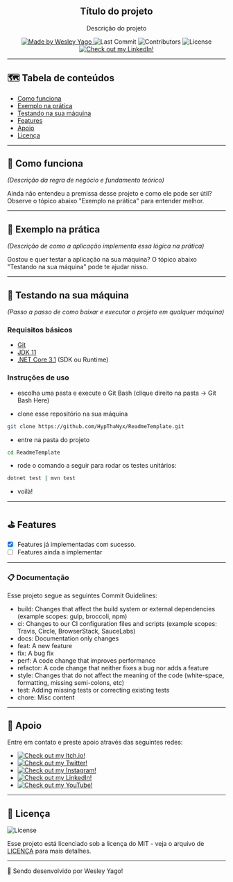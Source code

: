 <h2 align="center"> Título do projeto </h2>

<p align="center">
Descrição do projeto
</p>

<p align="center">
  <a href="https://github.com/HypThaNyx">
    <img alt="Made by Wesley Yago" src="https://img.shields.io/badge/made%20by-Wesley%20Yago-orange">
  </a>

  <img alt="Last Commit" src="https://img.shields.io/github/last-commit/HypThaNyx/ReadmeTemplate">

  <img alt="Contributors" src="https://img.shields.io/github/contributors/HypThaNyx/ReadmeTemplate">

  <img alt="License" src="https://img.shields.io/badge/license-MIT-orange">

  <a href="https://www.linkedin.com/in/wesley-yago-da-silva/">
    <img alt="Check out my LinkedIn!" src="https://img.shields.io/badge/-LinkedIn-black.svg?logo=linkedin&color=666">
  </a>
</p>

---

## 🗺 Tabela de conteúdos

<ul>
  <li><a href="#-como-funciona">Como funciona</a></li>
  <li><a href="#-exemplo-na-prática">Exemplo na prática</a></li>
  <li><a href="#-testando-na-sua-máquina">Testando na sua máquina</a></li>
  <li><a href="#-features">Features</a></li>
  <li><a href="#-apoio">Apoio</a></li>
  <li><a href="#-licença">Licença</a></li>
</ul>

---

## 🧪 Como funciona

*(Descrição da regra de negócio e fundamento teórico)*

Ainda não entendeu a premissa desse projeto e como ele pode ser útil? Observe o tópico abaixo "Exemplo na prática" para entender melhor.

---

## 🔨 Exemplo na prática

*(Descrição de como a aplicação implementa essa lógica na prática)*

Gostou e quer testar a aplicação na sua máquina? O tópico abaixo "Testando na sua máquina" pode te ajudar nisso.

---

## 🚀 Testando na sua máquina

*(Passo a passo de como baixar e executar o projeto em qualquer máquina)*
### Requisitos básicos
- [Git](https://git-scm.com/downloads)
- [JDK 11](https://www.oracle.com/br/java/technologies/javase/jdk11-archive-downloads.html)
- [.NET Core 3.1](https://dotnet.microsoft.com/en-us/download/dotnet/3.1) (SDK ou Runtime)

### Instruções de uso
- escolha uma pasta e execute o Git Bash (clique direito na pasta -> Git Bash Here)

- clone esse repositório na sua máquina
``` bash
git clone https://github.com/HypThaNyx/ReadmeTemplate.git
```
- entre na pasta do projeto
``` bash
cd ReadmeTemplate
```
- rode o comando a seguir para rodar os testes unitários:
``` bash
dotnet test | mvn test
```

- voilà!


---

## ⛳ Features

- [X] Features já implementadas com sucesso.
- [ ] Features ainda a implementar

---

### 📋 Documentação

Esse projeto segue as seguintes Commit Guidelines:

- build: Changes that affect the build system or external dependencies (example scopes: gulp, broccoli, npm)
- ci: Changes to our CI configuration files and scripts (example scopes: Travis, Circle, BrowserStack, SauceLabs)
- docs: Documentation only changes
- feat: A new feature
- fix: A bug fix
- perf: A code change that improves performance
- refactor: A code change that neither fixes a bug nor adds a feature
- style: Changes that do not affect the meaning of the code (white-space, formatting, missing semi-colons, etc)
- test: Adding missing tests or correcting existing tests
- chore: Misc content

---

## 📌 Apoio

Entre em contato e preste apoio através das seguintes redes:

- <a href="https://hypthanyx.itch.io/">
    <img alt="Check out my Itch.io!" src="https://img.shields.io/badge/Itch.io-HypThaNyx-fff?logo=itch.io&style=social">
  </a>
- <a href="https://twitter.com/hypthanyx">
    <img alt="Check out my Twitter!" src="https://img.shields.io/badge/Twitter-HypThaNyx-fff?logo=twitter&style=social">
  </a>
- <a href="https://www.instagram.com/hypthanyx/">
    <img alt="Check out my Instagram!" src="https://img.shields.io/badge/Instagram-HypThaNyx-fff?logo=instagram&style=social">
  </a>
- <a href="https://www.linkedin.com/in/wesley-yago-da-silva/">
    <img alt="Check out my LinkedIn!" src="https://img.shields.io/badge/LinkedIn-Wesley Yago-black.svg?logo=linkedin&color=666&style=social">
  </a>
- <a href="https://www.youtube.com/channel/UC_x5u0TqJWN4O3GMwZRWkrg">
    <img alt="Check out my YouTube!" src="https://img.shields.io/badge/YouTube-HypThaNyx-black.svg?logo=youtube&color=666&style=social">
  </a>

---

## 📝 Licença

<img alt="License" src="https://img.shields.io/badge/license-MIT-%2304D361">

Esse projeto está licenciado sob a licença do MIT - veja o arquivo de [LICENÇA](LICENSE) para mais detalhes.

---

🧰 Sendo desenvolvido por Wesley Yago!
